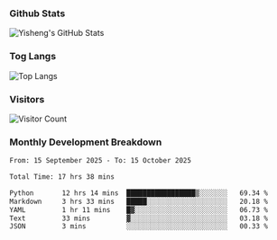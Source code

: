 ### Github Stats
![Yisheng's GitHub Stats](https://github-readme-stats-9qabuvhk1-gongyisheng.vercel.app/api?username=gongyisheng&count_private=true&show_icons=true)
### Tog Langs
![Top Langs](https://github-readme-stats-9qabuvhk1-gongyisheng.vercel.app/api/top-langs/?username=gongyisheng&layout=compact)
### Visitors
![Visitor Count](https://profile-counter.glitch.me/gongyisheng/count.svg)
### Monthly Development Breakdown
<!--START_SECTION:waka-->

```txt
From: 15 September 2025 - To: 15 October 2025

Total Time: 17 hrs 38 mins

Python       12 hrs 14 mins  █████████████████▒░░░░░░░   69.34 %
Markdown     3 hrs 33 mins   █████░░░░░░░░░░░░░░░░░░░░   20.18 %
YAML         1 hr 11 mins    █▓░░░░░░░░░░░░░░░░░░░░░░░   06.73 %
Text         33 mins         ▓░░░░░░░░░░░░░░░░░░░░░░░░   03.18 %
JSON         3 mins          ░░░░░░░░░░░░░░░░░░░░░░░░░   00.33 %
```

<!--END_SECTION:waka-->

